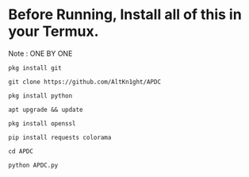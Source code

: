 # Before Running, Install all of this in your Termux.
Note : ONE BY ONE
``` 
pkg install git
```
``` 
git clone https://github.com/AltKn1ght/APDC
```
```
pkg install python
```
```
apt upgrade && update 
```
``` 
pkg install openssl
```
``` 
pip install requests colorama
```
```
cd APDC 
```
``` 
python APDC.py
```

